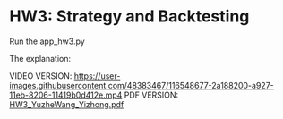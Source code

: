 # HW3: Strategy and Backtesting

Run the app_hw3.py

The explanation:

VIDEO VERSION: https://user-images.githubusercontent.com/48383467/116548677-2a188200-a927-11eb-8206-11419b0d412e.mp4
PDF VERSION: [HW3_YuzheWang_Yizhong.pdf](https://github.com/SeonWang/FINTECH533-HW3/files/6398407/HW3_YuzheWang_Yizhong.pdf)




